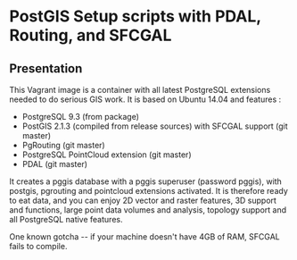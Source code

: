 PostGIS Setup scripts with PDAL, Routing, and SFCGAL
====================================================

Presentation
------------

This Vagrant image is a container with all latest PostgreSQL extensions needed to do serious GIS work.
It is based on Ubuntu 14.04 and features :

* PostgreSQL 9.3 (from package)
* PostGIS 2.1.3 (compiled from release sources) with SFCGAL support (git master)
* PgRouting (git master)
* PostgreSQL PointCloud extension (git master)
* PDAL (git master)

It creates a pggis database with a pggis superuser (password pggis), with postgis, pgrouting and pointcloud extensions activated. It is therefore ready to eat data, and you can enjoy 2D vector and raster features, 3D support and functions, large point data volumes and analysis, topology support and all PostgreSQL native features.

One known gotcha -- if your machine doesn't have 4GB of RAM, SFCGAL fails to compile.

